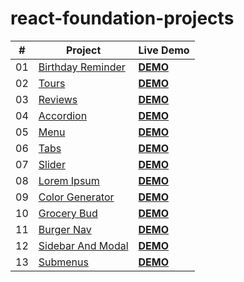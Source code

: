 # react-foundation-projects


| #    | Project                                                      | Live Demo                                                    |
| ---- | ------------------------------------------------------------ | :----------------------------------------------------------- |
| 01   | [Birthday Reminder](https://github.com/Fuchih/react-foundation-projects/tree/main/01-birthday-reminder) | [**DEMO**](https://zen-kepler-80103b.netlify.app/)|
| 02   | [Tours](https://github.com/Fuchih/react-foundation-projects/tree/main/02-tours) | [**DEMO**](https://eager-ptolemy-2aa92a.netlify.app)|
| 03   | [Reviews](https://github.com/Fuchih/react-foundation-projects/tree/main/03-reviews) | [**DEMO**](https://infallible-albattani-5d5ded.netlify.app/)|
| 04   | [Accordion](https://github.com/Fuchih/react-foundation-projects/tree/main/04-accordion) | [**DEMO**](https://hungry-beaver-7e5336.netlify.app)|
| 05   | [Menu](https://github.com/Fuchih/react-foundation-projects/tree/main/05-menu) | [**DEMO**](https://nifty-murdock-320552.netlify.app/)|
| 06   | [Tabs](https://github.com/Fuchih/react-foundation-projects/tree/main/06-tabs) | [**DEMO**](https://ecstatic-newton-2b86c6.netlify.app/)|
| 07   | [Slider](https://github.com/Fuchih/react-foundation-projects/tree/main/07-slider) | [**DEMO**](https://inspiring-hugle-eb181b.netlify.app)|
| 08   | [Lorem Ipsum](https://github.com/Fuchih/react-foundation-projects/tree/main/08-lorem-ipsum) | [**DEMO**](https://dreamy-aryabhata-2a9de8.netlify.app)|
| 09   | [Color Generator](https://github.com/Fuchih/react-foundation-projects/tree/main/09-color-generator) | [**DEMO**](https://ecstatic-perlman-e936cc.netlify.app)|
| 10   | [Grocery Bud](https://github.com/Fuchih/react-foundation-projects/tree/main/10-grocery-bud) | [**DEMO**](https://cranky-mahavira-87f911.netlify.app)|
| 11   | [Burger Nav](https://github.com/Fuchih/react-foundation-projects/tree/main/11-burger-nav) | [**DEMO**](https://elastic-hawking-6d796a.netlify.app)|
| 12   | [Sidebar And Modal](https://github.com/Fuchih/react-foundation-projects/tree/main/12-sidebar-modal) | [**DEMO**](https://awesome-jepsen-099288.netlify.app)|
| 13   | [Submenus](https://github.com/Fuchih/react-foundation-projects/tree/main/13-submenus) | [**DEMO**](https://vigilant-nobel-9e304a.netlify.app/)|
